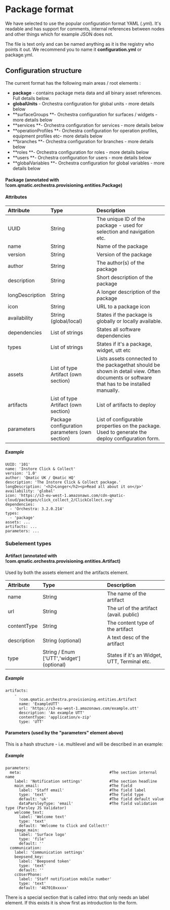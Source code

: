 # Package format

We have selected to use the popular configuration format YAML \(.yml\). It's readable and has support for comments, internal references between nodes and other things which for example JSON does not.

The file is text only and can be named anything as it is the registry who points it out. We recommend you to name it **configuration.yml** or package.yml.

## Configuration structure

The current format has the following main areas / root elements :

* **package** - contains package meta data and all binary asset references. Full details below. 
* **globalUnits** - Orchestra configuration for global units - more details below
* **surfaceGroups **- Orchestra configuration for surfaces / widgets - more details below
* **services **- Orchestra configuration for services - more details below
* **operationProfiles **- Orchestra configuration for operation profiles, equipment profiles etc- more details below
* **branches **- Orchestra configuration for branches - more details below
* **roles **- Orchestra configuration for roles - more details below
* **users **- Orchestra configuration for users - more details below
* **globalVariables **- Orchestra configuration for global variables - more details below

#### Package \(annotated with !com.qmatic.orchestra.provisioning.entities.Package\)

#### Attributes

| Attribute | Type | Description |
| :--- | :--- | :--- |
| UUID | String | The unique ID of the package - used for selection and navigation etc. |
| name | String | Name of the package |
| version | String | Version of the package |
| author | String | The author\(s\) of the package |
| description | String | Short description of the package |
| longDescription | String | A longer description of the package |
| icon | String | URL to a package icon |
| availability | String \(global/local\) | States if the package is globally or locally available. |
| dependencies | List of strings | States all software dependencies |
| types | List of strings | States if it's a package, widget, utt etc |
| assets | List of type Artifact \(own section\) | Lists assets connected to the packagethat should be shown in detail view. Often documents or software that has to be installed manually. |
| artifacts | List of type Artifact \(own section\) | List of artifacts to deploy |
| parameters | Package configuration parameters \(own section\) | List of configurable properties on the package. Used to generate the deploy configuration form. |

##### Example

```
UUID: '101'
name: 'Instore Click & Collect'
version: '1.0'
author: 'Qmatic UK / Qmatic HQ'
description: 'The Instore Click & Collect package.'
longDescription: '<h2>Longer</h2><p>Read all about it on</p>'
availability: 'global'
icon: 'https://s3-eu-west-1.amazonaws.com/cdn-qmatic-cloud/packages/click_collect_2/ClickCollect.svg'
dependencies: 
  - 'Orchestra: 3.2.0.214'
types: 
  - 'package'
assets: ...
artifacts: ...
parameters: ...
```

### Subelement types

#### Artifact \(annotated with !com.qmatic.orchestra.provisioning.entities.Artifact\)

Used by both the assets element and the artifacts element.

| Attribute | Type | Description |
| :--- | :--- | :--- |
| name | String | The name of the artifact |
| url | String | The url of the artifact \(avail. public\) |
| contentType | String | The content type of the artifact |
| description | String \(optional\) | A text desc of the artifact |
| type | String / Enum \['UTT','widget'\] \(optional\) | States if it's an Widget, UTT, Terminal etc. |

##### Example

```
artifacts:
    - 
      !com.qmatic.orchestra.provisioning.entities.Artifact
      name: 'ExampleUTT'
      url: 'https://s3-eu-west-1.amazonaws.com/example.utt'
      description: 'An example UTT'
      contentType: 'application/x-zip'
      type: 'UTT'
```



#### Parameters \(used by the "parameters" element above\)

This is a hash structure - i.e. multilevel and will be described in an example:

##### Example

```
parameters:
  meta:                                       #The section internal name
    label: 'Notification settings'            #The section headline
    main_email:                               #The field 
      label: 'Staff email'                    #The field label 
      type: 'text'                            #The field type  
      default: 'uk'                           #The field default value 
      dataParsleyType: 'email'                #The field validation type (Parsley JS Validator) 
    welcome_text: 
      label: 'Welcome text'
      type: 'text'
      default: 'Welcome to Click and Collect!'
    image_main: 
      label: 'Surface logo'
      type: 'file'        
      default: ''
  communication:
    label: 'Communication settings'
    beepsend_key:
      label: 'Beepsend token'
      type: 'text'
      default: ''
    ccUserPhone:
      label: 'Staff notification mobile number'
      type: 'text'
      default: '467010xxxxx'

```

There is a special section that is called intro: that only needs an label element. If this exists it is show first as introduction to the form.


